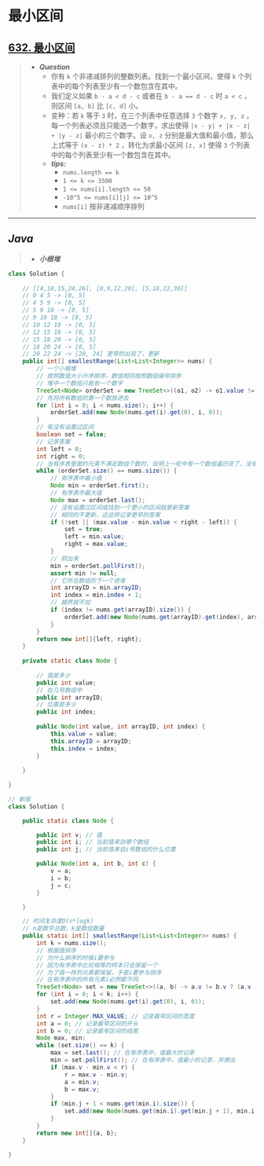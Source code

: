 # 最小区间

## [632. 最小区间](https://leetcode.cn/problems/smallest-range-covering-elements-from-k-lists/)

> - ***Question***
>   - 你有 `k` 个非递减排列的整数列表。找到一个最小区间，使得 `k` 个列表中的每个列表至少有一个数包含在其中。
>   - 我们定义如果 `b - a < d - c` 或者在 `b - a == d - c` 时 `a < c` ，则区间 `[a, b]` 比 `[c, d]` 小。
>   - 变种：若 `k` 等于 `3` 时，在三个列表中任意选择 `3` 个数字 `x, y, z` ，每一个列表必须且只能选一个数字，求出使得 `|x - y| + |x - z| + |y - z|` 最小的三个数字。设 `x, z` 分别是最大值和最小值，那么上式等于 `(x - z) * 2` ，转化为求最小区间 `[z, x]` 使得 `3` 个列表中的每个列表至少有一个数包含在其中。
>   - ***tips:***
>     - `nums.length == k`
>     - `1 <= k <= 3500`
>     - `1 <= nums[i].length <= 50`
>     - `-10^5 <= nums[i][j] <= 10^5`
>     - `nums[i]` 按非递减顺序排列

---

## *Java*

> - ***小根堆***

```java
class Solution {
    
    // [[4,10,15,24,26], [0,9,12,20], [5,18,22,30]]
    // 0 4 5 -> [0, 5]
    // 4 5 9 -> [0, 5]
    // 5 9 10 -> [0, 5]
    // 9 10 18 -> [0, 5]
    // 10 12 18 -> [0, 5]
    // 12 15 18 -> [0, 5]
    // 15 18 20 -> [0, 5]
    // 18 20 24 -> [0, 5]
    // 20 22 24 -> [20, 24] 更窄的出现了，更新
    public int[] smallestRange(List<List<Integer>> nums) {
        // 一个小根堆
        // 按照数值大小升序排序，数值相同按照数组编号排序
        // 堆中一个数组只能有一个数字
        TreeSet<Node> orderSet = new TreeSet<>((o1, o2) -> o1.value != o2.value ? o1.value - o2.value : o1.arrayID - o2.arrayID);
        // 先将所有数组的第一个数放进去
        for (int i = 0; i < nums.size(); i++) {
            orderSet.add(new Node(nums.get(i).get(0), i, 0));
        }
        // 有没有设置过区间
        boolean set = false;
        // 记录答案
        int left = 0;
        int right = 0;
        // 当有序表里面的元素不满足数组个数时，说明上一轮中有一个数组遍历完了，没有把数字加进去
        while (orderSet.size() == nums.size()) {
            // 有序表中最小值
            Node min = orderSet.first();
            // 有序表中最大值
            Node max = orderSet.last();
            // 没有设置过区间或找到一个更小的区间就更新答案
            // 相同的不更新，这这样记录更早的答案
            if (!set || (max.value - min.value < right - left)) {
                set = true;
                left = min.value;
                right = max.value;
            }
            // 抓出来
            min = orderSet.pollFirst();
            assert min != null;
            // 它所在数组的下一个进堆
            int arrayID = min.arrayID;
            int index = min.index + 1;
            // 越界就不加
            if (index != nums.get(arrayID).size()) {
                orderSet.add(new Node(nums.get(arrayID).get(index), arrayID, index));
            }
        }
        return new int[]{left, right};
    }
    
    private static class Node {
        
        // 值是多少
        public int value;
        // 在几号数组中
        public int arrayID;
        // 位置是多少
        public int index;
        
        public Node(int value, int arrayID, int index) {
            this.value = value;
            this.arrayID = arrayID;
            this.index = index;
        }
        
    }
    
}

// 新版
class Solution {

    public static class Node {

        public int v; // 值
        public int i; // 当前值来自哪个数组
        public int j; // 当前值来自i号数组的什么位置

        public Node(int a, int b, int c) {
            v = a;
            i = b;
            j = c;
        }

    }

    // 时间复杂度O(n*logk)
    // n是数字总数，k是数组数量
    public static int[] smallestRange(List<List<Integer>> nums) {
        int k = nums.size();
        // 根据值排序
        // 为什么排序的时候i要参与
        // 因为有序表中比较相等的样本只会保留一个
        // 为了值一样的元素都保留，于是i要参与排序
        // 在有序表中的所有元素i必然都不同
        TreeSet<Node> set = new TreeSet<>((a, b) -> a.v != b.v ? (a.v - b.v) : (a.i - b.i));
        for (int i = 0; i < k; i++) {
            set.add(new Node(nums.get(i).get(0), i, 0));
        }
        int r = Integer.MAX_VALUE; // 记录最窄区间的宽度
        int a = 0; // 记录最窄区间的开头
        int b = 0; // 记录最窄区间的结尾
        Node max, min;
        while (set.size() == k) {
            max = set.last(); // 在有序表中，值最大的记录
            min = set.pollFirst(); // 在有序表中，值最小的记录，并弹出
            if (max.v - min.v < r) {
                r = max.v - min.v;
                a = min.v;
                b = max.v;
            }
            if (min.j + 1 < nums.get(min.i).size()) {
                set.add(new Node(nums.get(min.i).get(min.j + 1), min.i, min.j + 1));
            }
        }
        return new int[]{a, b};
    }

}
```
